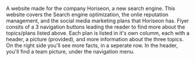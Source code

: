 A website made for the company Horiseon, a new search engine.
This website covers the Search engine optimization, the onlie reputation management, and the social media marketing plans that Horiseon has.
Flyer consits of a 3 navigation buttons leading the reader to find more about the topics/plans listed above.
Each plan is listed in it's own columm, each with a header, a picture (provided), and more information about the three topics.
On the right side you'll see more facts, in a seperate row.
In the header, you'll find a team picture, under the navigation menu.
